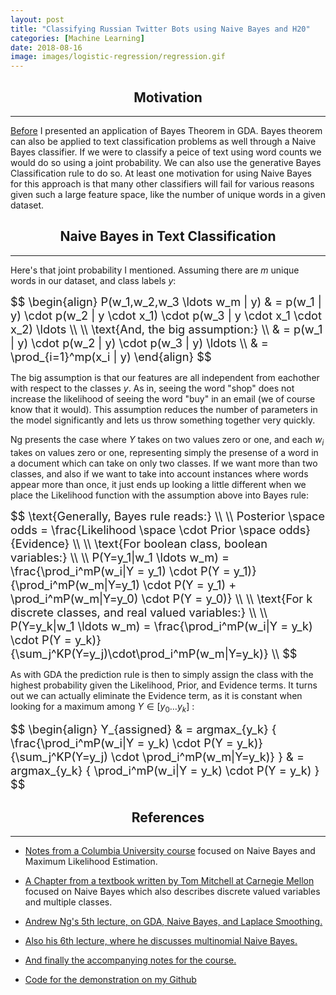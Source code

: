 ```yaml
---
layout: post
title: "Classifying Russian Twitter Bots using Naive Bayes and H20"
categories: [Machine Learning]
date: 2018-08-16
image: images/logistic-regression/regression.gif
---
```


<script type="text/x-mathjax-config">
MathJax.Hub.Config({
  CommonHTML: { scale: 150 },
  tex2jax: {inlineMath: [['$','$'], ['\\(','\\)']]}
});
</script>
<script type="text/javascript" async
src="https://cdnjs.cloudflare.com/ajax/libs/mathjax/2.7.0/MathJax.js?config=TeX-AMS-MML_HTMLorMML" type="text/javascript"></script>

<h2 align="center">Motivation</h2><hr>

[Before](https://kyle-lewis.github.io/machine%20learning/2018/08/16/Generative-Learning-and-Bayes-Theorem.html) I presented an application of Bayes Theorem in GDA. Bayes theorem can also be applied to text classification problems as well through a Naive Bayes classifier. If we were to classify a peice of text using word counts we would do so using a joint probability. We can also use the generative Bayes Classification rule to do so. At least one motivation for using Naive Bayes for this approach is that many other classifiers will fail for various reasons given such a large feature space, like the number of unique words in a given dataset. 

<h2 align="center">Naive Bayes in Text Classification</h2><hr>

Here's that joint probability I mentioned. Assuming there are $m$ unique words in our dataset, and class labels $y$:

<div style="font-size: 130%;">
	$$ 
	\begin{align}
	P(w_1,w_2,w_3 \ldots w_m | y) & = p(w_1 | y) \cdot p(w_2 | y \cdot x_1) \cdot p(w_3 | y \cdot x_1 \cdot x_2) \ldots \\
	\\
	\text{And, the big assumption:}
	\\
	& = p(w_1 | y) \cdot p(w_2 | y) \cdot p(w_3 | y) \ldots \\
	& = \prod_{i=1}^mp(x_i | y)
	\end{align}
	$$
</div>

The big assumption is that our features are all independent from eachother with respect to the classes $y$. As in, seeing the word "shop" does not increase the likelihood of seeing the word "buy" in an email (we of course know that it would). This assumption reduces the number of parameters in the model significantly and lets us throw something together very quickly.

Ng presents the case where $Y$ takes on two values zero or one, and each $w_i$ takes on values zero or one, representing simply the presense of a word in a document which can take on only two classes. If we want more than two classes, and also if we want to take into account instances where words appear more than once, it just ends up looking a little different when we place the Likelihood function with the assumption above into Bayes rule:

<div style="font-size: 130%;">
	$$ 
	\text{Generally, Bayes rule reads:} 
	\\ \\
	Posterior \space odds = \frac{Likelihood \space \cdot Prior \space odds}{Evidence} 
	\\ \\
	\text{For boolean class, boolean variables:}
	\\ \\
	P(Y=y_1|w_1 \ldots w_m) = \frac{\prod_i^mP(w_i|Y = y_1) \cdot P(Y = y_1)}{\prod_i^mP(w_m|Y=y_1) \cdot P(Y = y_1) + \prod_i^mP(w_m|Y=y_0) \cdot P(Y = y_0)}
	\\ \\
	\text{For k discrete classes, and real valued variables:}
	\\ \\
	P(Y=y_k|w_1 \ldots w_m) = \frac{\prod_i^mP(w_i|Y = y_k) \cdot P(Y = y_k)}{\sum_j^KP(Y=y_j)\cdot\prod_i^mP(w_m|Y=y_k)}
	\\
	$$
</div>

As with GDA the prediction rule is then to simply assign the class with the highest probability given the Likelihood, Prior, and Evidence terms. It turns out we can actually eliminate the Evidence term, as it is constant when looking for a maximum among $Y\in[y_0 \ldots y_k]$ :
<div style="font-size: 130%;">
	$$ 
	\begin{align}
	Y_{assigned} & = argmax_{y_k} { \frac{\prod_i^mP(w_i|Y = y_k) \cdot P(Y = y_k)}{\sum_j^KP(Y=y_j) \cdot \prod_i^mP(w_m|Y=y_k)} }
	& = argmax_{y_k} { \prod_i^mP(w_i|Y = y_k) \cdot P(Y = y_k) }
	$$
</div>





<h2 align="center">References</h2><hr>

- <a href="http://www.cs.columbia.edu/~mcollins/em.pdf" target="_blank">Notes from a Columbia University course</a> focused on Naive Bayes and Maximum Likelihood Estimation.

- <a href="https://www.cs.cmu.edu/~tom/mlbook/NBayesLogReg.pdf" target="_blank"> A Chapter from a textbook written by Tom Mitchell at Carnegie Mellon</a> focused on Naive Bayes which also describes discrete valued variables and multiple classes. 

- <a href="https://youtu.be/qRJ3GKMOFrE?list=PLA89DCFA6ADACE599" target="_blank"> Andrew Ng's 5th lecture, on GDA, Naive Bayes, and Laplace Smoothing. 

- <a href="https://youtu.be/qyyJKd-zXRE?list=PLA89DCFA6ADACE599" target="_blank"> Also his 6th lecture, where he discusses multinomial Naive Bayes. 

- <a href="http://cs229.stanford.edu/notes/cs229-notes2.pdf" target="_blank"> And finally the accompanying notes for the course. 

- Code for the demonstration on <a href="https://github.com/Kyle-Lewis/MachineLearningProjects/tree/master/4_GDA" target="_blank">my Github</a>